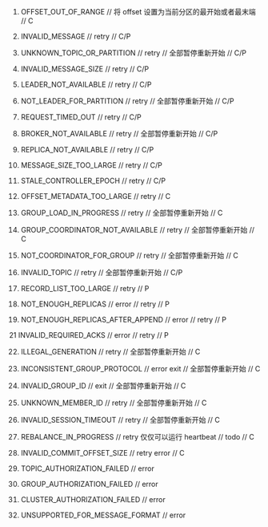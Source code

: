1. OFFSET_OUT_OF_RANGE 
// 将 offset 设置为当前分区的最开始或者最末端
// C

2. INVALID_MESSAGE
// retry
// C/P

3. UNKNOWN_TOPIC_OR_PARTITION
// retry
// 全部暂停重新开始
// C/P

4. INVALID_MESSAGE_SIZE
// retry
// C/P

5. LEADER_NOT_AVAILABLE
// retry
// C/P

6. NOT_LEADER_FOR_PARTITION
// retry
// 全部暂停重新开始
// C/P

7. REQUEST_TIMED_OUT
// retry
// C/P

8. BROKER_NOT_AVAILABLE
// retry
// 全部暂停重新开始
// C/P

9. REPLICA_NOT_AVAILABLE
// retry
// C/P

10. MESSAGE_SIZE_TOO_LARGE
// retry
// C/P

11. STALE_CONTROLLER_EPOCH
// retry
// C/P

12. OFFSET_METADATA_TOO_LARGE
// retry
// C

14. GROUP_LOAD_IN_PROGRESS
// retry
// 全部暂停重新开始
// C

15. GROUP_COORDINATOR_NOT_AVAILABLE
// retry
// 全部暂停重新开始
// C

16. NOT_COORDINATOR_FOR_GROUP
// retry
// 全部暂停重新开始
// C

17. INVALID_TOPIC
// retry
// 全部暂停重新开始
// C/P

18. RECORD_LIST_TOO_LARGE
// retry
// P

19. NOT_ENOUGH_REPLICAS
// error
// retry
// P

20. NOT_ENOUGH_REPLICAS_AFTER_APPEND
// error
// retry
// P

21 INVALID_REQUIRED_ACKS
// error
// retry
// P

22. ILLEGAL_GENERATION
// retry
// 全部暂停重新开始
// C

23. INCONSISTENT_GROUP_PROTOCOL
// error exit
// 全部暂停重新开始
// C

24. INVALID_GROUP_ID
// exit
// 全部暂停重新开始
// C

25. UNKNOWN_MEMBER_ID
// retry
// 全部暂停重新开始
// C

26. INVALID_SESSION_TIMEOUT
// retry
// 全部暂停重新开始
// C

27. REBALANCE_IN_PROGRESS
// retry 仅仅可以运行 heartbeat
// todo
// C

28. INVALID_COMMIT_OFFSET_SIZE
// retry  error
// C

29. TOPIC_AUTHORIZATION_FAILED
// error

30. GROUP_AUTHORIZATION_FAILED
// error

31. CLUSTER_AUTHORIZATION_FAILED
// error

43. UNSUPPORTED_FOR_MESSAGE_FORMAT
// error
